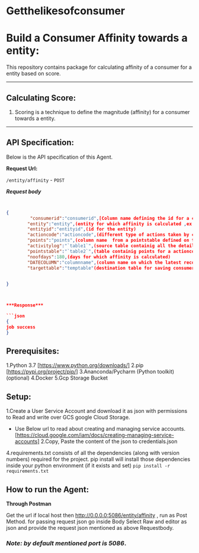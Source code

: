 # Getthelikesofconsumer
# Build a Consumer Affinity towards a entity:

 This repository contains package for calculating affinity of a consumer for a entity based on score.
 
------------------

## Calculating Score:

1. Scoring is  a technique to define the magnitude (affinity) for a consumer towards a entity.



-------------------


## API Specification:

Below is the API specification of this Agent.

**Request Url:**

`/entity/affinity` - `POST`

***Request body***

```json


{
         "consumerid":"consumerid",[Column name defining the id for a consumer]
        "entity":"entity",(entity for which affinity is calculated ,ex: product ,bike,car etc)
        "entityid":"entityid",(id for the entity)
        "actioncode":"actioncode",(different type of actions taken by consumer for a entity like "view","add_to_cart")
        "points":"points",(column name  from a pointstable defined on the basis of actioncode from activity log)
        "activitylog":"`table1`",(source table containig all the details for a consumer)
        "pointstable":"`table2`",(table containig points for a actioncode)
        "noofdays":180,(days for which affinity is calculated)
        "DATECOLUMN":"columnname",(column name on which the latest records to be retrieved)
        "targettable":"temptable"(destination table for saving consumer,entityid,score)

 
}



***Response***

```json
{
job success
}
```
   
## Prerequisites:

1.Python 3.7 [https://www.python.org/downloads/]
2.pip [https://pypi.org/project/pip/]
3.Ananconda/Pycharm (Python toolkit) (optional)
4.Docker
5.Gcp Storage Bucket

## Setup:

1.Create a User Service Account and download it as json with permissions to Read and write over GCS google Cloud Storage.
- Use Below url to read about creating and managing service accounts.
[https://cloud.google.com/iam/docs/creating-managing-service-accounts]
2.Copy, Paste the content of the json to credentials.json

4.requirements.txt consists of all the dependencies (along with version numbers) required for the project. pip install will install those dependencies inside your python environment (if it exists and set)
       `pip install -r requirements.txt`
 
## How to run the Agent:

**Through Postman**

Get the url if local host then http://0.0.0.0:5086/entity/affinity , run as Post Method.
for passing request json go inside Body Select Raw and editor as json and provide the request json mentioned as above Requestbody.
### *Note: by default mentioned port is 5086*.

